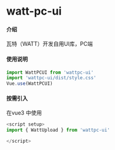 # watt-pc-ui

#### 介绍
瓦特（WATT）开发自用UI库，PC端

#### 使用说明

```js
import WattPCUI from 'wattpc-ui'
import 'wattpc-ui/dist/style.css'
Vue.use(WattPCUI)
```

#### 按需引入
在vue3 中使用

```js
<script setup>
import { WattUpload } from 'wattpc-ui'

</script>
```
